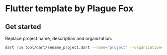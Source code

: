 # Flutter template by Plague Fox

## Get started

Replace project name, description and organization:

```bash
dart run tool/dart/rename_project.dart --name="project" --organization="tld.domain" --description="My project description"
```
